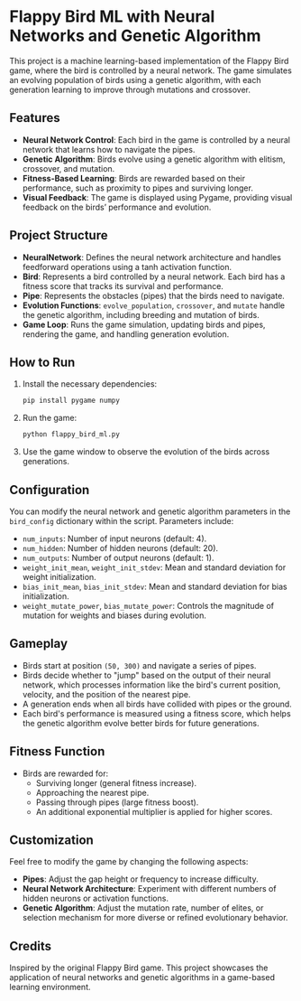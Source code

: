 # Flappy Bird ML with Neural Networks and Genetic Algorithm

This project is a machine learning-based implementation of the Flappy Bird game, where the bird is controlled by a neural network. The game simulates an evolving population of birds using a genetic algorithm, with each generation learning to improve through mutations and crossover.

## Features
- **Neural Network Control**: Each bird in the game is controlled by a neural network that learns how to navigate the pipes.
- **Genetic Algorithm**: Birds evolve using a genetic algorithm with elitism, crossover, and mutation.
- **Fitness-Based Learning**: Birds are rewarded based on their performance, such as proximity to pipes and surviving longer.
- **Visual Feedback**: The game is displayed using Pygame, providing visual feedback on the birds’ performance and evolution.

## Project Structure

- **NeuralNetwork**: Defines the neural network architecture and handles feedforward operations using a tanh activation function.
- **Bird**: Represents a bird controlled by a neural network. Each bird has a fitness score that tracks its survival and performance.
- **Pipe**: Represents the obstacles (pipes) that the birds need to navigate.
- **Evolution Functions**: `evolve_population`, `crossover`, and `mutate` handle the genetic algorithm, including breeding and mutation of birds.
- **Game Loop**: Runs the game simulation, updating birds and pipes, rendering the game, and handling generation evolution.

## How to Run

1. Install the necessary dependencies:
    ```bash
    pip install pygame numpy
    ```

2. Run the game:
    ```bash
    python flappy_bird_ml.py
    ```

3. Use the game window to observe the evolution of the birds across generations.

## Configuration

You can modify the neural network and genetic algorithm parameters in the `bird_config` dictionary within the script. Parameters include:
- `num_inputs`: Number of input neurons (default: 4).
- `num_hidden`: Number of hidden neurons (default: 20).
- `num_outputs`: Number of output neurons (default: 1).
- `weight_init_mean`, `weight_init_stdev`: Mean and standard deviation for weight initialization.
- `bias_init_mean`, `bias_init_stdev`: Mean and standard deviation for bias initialization.
- `weight_mutate_power`, `bias_mutate_power`: Controls the magnitude of mutation for weights and biases during evolution.

## Gameplay

- Birds start at position `(50, 300)` and navigate a series of pipes.
- Birds decide whether to "jump" based on the output of their neural network, which processes information like the bird's current position, velocity, and the position of the nearest pipe.
- A generation ends when all birds have collided with pipes or the ground.
- Each bird's performance is measured using a fitness score, which helps the genetic algorithm evolve better birds for future generations.

## Fitness Function

- Birds are rewarded for:
    - Surviving longer (general fitness increase).
    - Approaching the nearest pipe.
    - Passing through pipes (large fitness boost).
    - An additional exponential multiplier is applied for higher scores.

## Customization

Feel free to modify the game by changing the following aspects:
- **Pipes**: Adjust the gap height or frequency to increase difficulty.
- **Neural Network Architecture**: Experiment with different numbers of hidden neurons or activation functions.
- **Genetic Algorithm**: Adjust the mutation rate, number of elites, or selection mechanism for more diverse or refined evolutionary behavior.

## Credits

Inspired by the original Flappy Bird game. This project showcases the application of neural networks and genetic algorithms in a game-based learning environment.

